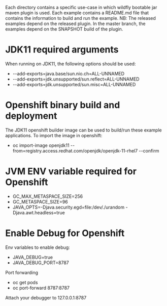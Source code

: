 Each directory contains a specific use-case in which wildfly bootable jar maven plugin is used. Each example contains a README.md file
that contains the information to build and run the example. NB: The released examples depend on the released plugin. In the master branch,
the examples depend on the SNAPSHOT build of the plugin.


JDK11 required arguments
========================

When running on JDK11, the following options should be used:

* --add-exports=java.base/sun.nio.ch=ALL-UNNAMED
* --add-exports=jdk.unsupported/sun.reflect=ALL-UNNAMED
* --add-exports=jdk.unsupported/sun.misc=ALL-UNNAMED

Openshift binary build and deployment
=====================================
The JDK11 openshift builder image can be used to build/run these example applications. To import the image in openshift:

* oc import-image openjdk11 --from=registry.access.redhat.com/openjdk/openjdk-11-rhel7 --confirm

JVM ENV variable required for Openshift
=======================================

* GC_MAX_METASPACE_SIZE=256
* GC_METASPACE_SIZE=96
* JAVA_OPTS=-Djava.security.egd=file:/dev/./urandom -Djava.awt.headless=true

Enable Debug for Openshift
==========================

Env variables to enable debug:
* JAVA_DEBUG=true
* JAVA_DEBUG_PORT=8787

Port forwarding
* oc get pods
* oc port-forward <pod name> 8787:8787

Attach your debugger to 127.0.0.1:8787
